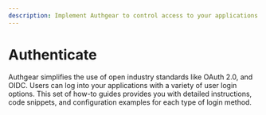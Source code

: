 ```yaml
---
description: Implement Authgear to control access to your applications
---
```


# Authenticate

Authgear simplifies the use of open industry standards like OAuth 2.0, and OIDC. Users can log into your applications with a variety of user login options. This set of how-to guides provides you with detailed instructions, code snippets, and configuration examples for each type of login method.
